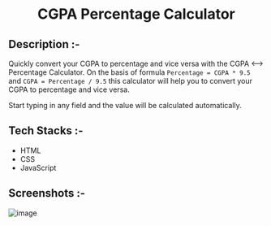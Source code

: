 # <p align="center">CGPA Percentage Calculator</p>

## Description :-

Quickly convert your CGPA to percentage and vice versa with the CGPA ⟷ Percentage Calculator. On the basis of formula `Percentage = CGPA * 9.5` and `CGPA = Percentage / 9.5` this calculator will help you to convert your CGPA to percentage and vice versa.

Start typing in any field and the value will be calculated automatically.

## Tech Stacks :-

- HTML
- CSS
- JavaScript

## Screenshots :-

![image](https://github.com/Rakesh9100/CalcDiverse/assets/73993775/e33cfdae-2c31-4ff0-9964-82dffa5495e3)

